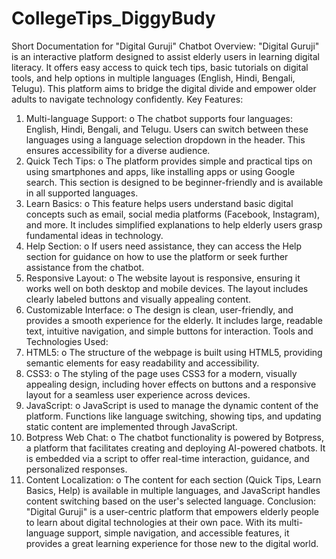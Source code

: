 # CollegeTips_DiggyBudy
Short Documentation for "Digital Guruji" Chatbot
Overview: "Digital Guruji" is an interactive platform designed to assist elderly users in learning digital literacy. It offers easy access to quick tech tips, basic tutorials on digital tools, and help options in multiple languages (English, Hindi, Bengali, Telugu). This platform aims to bridge the digital divide and empower older adults to navigate technology confidently.
Key Features:
1.	Multi-language Support:
o	The chatbot supports four languages: English, Hindi, Bengali, and Telugu. Users can switch between these languages using a language selection dropdown in the header. This ensures accessibility for a diverse audience.
2.	Quick Tech Tips:
o	The platform provides simple and practical tips on using smartphones and apps, like installing apps or using Google search. This section is designed to be beginner-friendly and is available in all supported languages.
3.	Learn Basics:
o	This feature helps users understand basic digital concepts such as email, social media platforms (Facebook, Instagram), and more. It includes simplified explanations to help elderly users grasp fundamental ideas in technology.
4.	Help Section:
o	If users need assistance, they can access the Help section for guidance on how to use the platform or seek further assistance from the chatbot.
5.	Responsive Layout:
o	The website layout is responsive, ensuring it works well on both desktop and mobile devices. The layout includes clearly labeled buttons and visually appealing content.
6.	Customizable Interface:
o	The design is clean, user-friendly, and provides a smooth experience for the elderly. It includes large, readable text, intuitive navigation, and simple buttons for interaction.
Tools and Technologies Used:
1.	HTML5:
o	The structure of the webpage is built using HTML5, providing semantic elements for easy readability and accessibility.
2.	CSS3:
o	The styling of the page uses CSS3 for a modern, visually appealing design, including hover effects on buttons and a responsive layout for a seamless user experience across devices.
3.	JavaScript:
o	JavaScript is used to manage the dynamic content of the platform. Functions like language switching, showing tips, and updating static content are implemented through JavaScript.
4.	Botpress Web Chat:
o	The chatbot functionality is powered by Botpress, a platform that facilitates creating and deploying AI-powered chatbots. It is embedded via a script to offer real-time interaction, guidance, and personalized responses.
5.	Content Localization:
o	The content for each section (Quick Tips, Learn Basics, Help) is available in multiple languages, and JavaScript handles content switching based on the user's selected language.
Conclusion: "Digital Guruji" is a user-centric platform that empowers elderly people to learn about digital technologies at their own pace. With its multi-language support, simple navigation, and accessible features, it provides a great learning experience for those new to the digital world.

